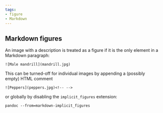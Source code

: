 ```yaml
---
tags:
- figure
- Markdown
---
```


## Markdown figures

An image with a description is treated as a figure if it is the only
element in a Markdown paragraph:

    ![Male mandrill](mandrill.jpg)

This can be turned-off for individual images by appending a (possibly
empty) HTML comment

    ![Peppers](peppers.jpg)<!-- -->

or globally by disabling the `implicit_figures` extension:

    pandoc --from=markdown-implicit_figures
